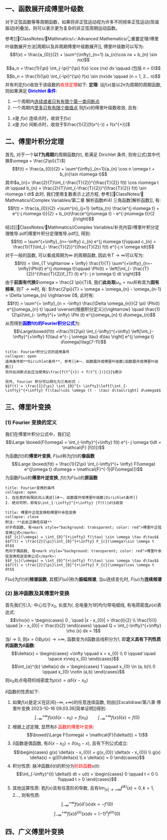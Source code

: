 ## 一、函数展开成傅里叶级数
对于正弦函数等等周期函数，如果将非正弦运动视为许多不同频率正弦运动(简谐振动)的叠加，则可以表示更为复杂的非正弦周期运动函数。

参考[[📘ClassNotes/📐Mathmatics/📈Advanced Mathematics/👆重要定理/傅里叶级数展开方法|周期以及非周期傅里叶级数展开]], 傅里叶级数可以写为: 
$$f(x) = \frac{a_{0}}{2} + \sum^{\infty}_{n=1} (a_{n}\cos nx  + b_{n} \sin nx)$$
$$a_n = \frac{1}{\pi} \int_{-\pi}^{\pi} f(x) \cos (nx) dx \qquad (包括 n = 0)$$
$$b_n = \frac{1}{\pi} \int_{-\pi}^{\pi} f(x) \sin (nx)dx \qquad (n = 1, 2... n)$$
并有判定$f(x)$收敛于该级数的<mark style="background: transparent; color: red">收敛定理</mark>如下:
**定理**: 设$f(x)$是以2$\pi$为周期的周期函数, 则如果满足 <b><mark style="background: transparent; color: blue">Dirichlet 条件</mark></b>:
1) 一个周期内<u>连续或者只有有限个第一类间断点</u>
2) 一个周期内<u>至多只有有限个极值点</u>
则$f(x)$的傅里叶级数收敛, 且有:
1. $x$是 $f(x)$ 连续点时，收敛于$f(x)$ 
2. $x$是 $f(x)$ 间断点时，收敛于$\frac{1}{2}[f(x^{-}) + f(x^{+})]$ 

## 二、傅里叶积分定理
首先, 对于一个**以$T$为周期**的周期函数$f(t)$, 若满足 Dirichlet 条件, 则有公式(其中代换$\omega = \frac{2\pi}{T}$)
$$f(t) = \frac{a_{0}}{2} + \sum^{\infty}_{n=1}(a_{n} \cos n \omega  t + b_{n}\sin n\omega t)$$
其中$a_{n}= \frac{2}{T}\int_{-\frac{T}{2}}^{\frac{T}{2}} f(t) \cos n\omega t dt \qquad b_{n} = \frac{2}{T}\int_{-\frac{T}{2}}^{\frac{T}{2}} f(t) \sin n\omega t dt$
此时, 我们使用复数表示上述方程, 参考[[📘ClassNotes/📐Mathmatics/ℹ️Complex Variables/第二章 解析函数#(4) 三角函数|解析函数]], 有: 
$$f(t) = \frac{a_{0}}{2} +\sum^{n}_{j=1} \left(a_{n} \frac{e^{j n\omega t} + e^{-j n\omega t}}{2} + b_{n}\frac{e^{jn\omega t} - e^{-jn\omega t}}{2 j}\right)$$
经过[[📘ClassNotes/📐Mathmatics/ℹ️Complex Variables/补充内容/傅里叶积分定理推导.pdf|傅里叶积分定理推导.pdf]], 得到:
$$f(t) = \sum^{+\infty}_{n=-\infty} c_{n} e^{j n\omega t}\qquad  c_{n} = \frac{1}{T}\int_{- \frac{T}{2}}^{\frac{T}{2}} f(t) e^{-j n \omega tdt}$$
对于一般的函数, 可以看成周期为$\infty$ 的周期函数, 因此令$T \rightarrow \infty$可以写为:
$$f(t) = \lim_{T \rightarrow + \infty} \frac{1}{T} \sum^{+\infty}_{n=-\infty}\Phi(t) e^{j n\omega t}\qquad  \Phi(t) =  \left[\int_{- \frac{T}{2}}^{\frac{T}{2}}f_{T} (t) e^{- j n \omega t} dt \right]$$
由于**前面有代换**$\omega  = \frac{2 \pi}{T}$, 我们**此处取**$\omega_n = n\omega$并称其为**固有频率**, 则$T\rightarrow \infty$时, 有: $\frac{2\pi}{T} = \omega = \omega_{n} - \omega_{n-1} = \Delta \omega_{n} \rightarrow 0$, 此时有: 
$$f(t) = \sum^{+ \infty}_{n = -\infty} \frac{\Delta \omega_{n}}{2 \pi} \Phi(t) e^{j\omega_{n} t} \quad \overset{根据积分定义}{\rightarrow} \quad  \frac{1}{2\pi}\int_{- \infty}^{+ \infty} \Phi (t) e^{j\omega_{n} t} d\omega_{n}$$
从而得到<b><mark style="background: transparent; color: blue">函数f(t)的Fourier积分公式</mark></b>为:
$$\Large\boxed{f(t) =\frac{1}{2\pi}  \int_{-\infty}^{+\infty} \left[\int_{-\infty}^{+\infty} f(\tau) e^{- j \omega \tau} d\tau \right] e^{j \omega t} d\omega}\tag{7-11}$$
`````ad-check
title: Fourier积分公式的适用条件
collapse: open
适用条件即**Dirichlet条件**, 参考[[#一、函数展开成傅里叶级数|函数展开成傅里叶级数]]
另外在间断点处应当使用$\frac{f(t^{+}) + f(t^{-})}{2}$表示

另外, Fourier 积分可以转化为三角形式 : 
$$f(t) = \frac{1}{\pi} \int_{0}^{+ \infty}\left[\int_{-\infty}^{+\infty} f(\tau)\cos \omega (t - \tau) d\tau\right] d\omega$$
`````

## 三、傅里叶变换
### (1) Fourier 变换的定义 
我们在傅里叶积分公式中，我们记
$$\Large \boxed{F(\omega) = \int_{-\infty}^{+\infty} f(t) e^{- j \omega t}dt = \mathcal{F} [f(t)]}$$
为函数$f (t)$的**傅里叶变换**, $F(\omega)$称为$f(t)$的**像函数**
$$\Large \boxed{f(t) = \frac{1}{2\pi} \int_{-\infty}^{+ \infty} F(\omega) e^{j\omega t} d\omega = \mathcal{F}^{-1}[F(\omega)]}$$
为函数$F(\omega)$的**傅里叶逆变换**, $f(t)$为$F(\omega)$的**原函数** 
`````ad-cite
title: Fourier变换的条件
collapse: open
1. 在任意的有限区间上满足[[#一、函数展开成傅里叶级数|Dirichlet条件]]
2. 绝对可积，即有$\int_{-\infty}^{+\infty} |f(t)|dt$收敛
`````

`````ad-summary
title: 傅里叶正弦变换和傅里叶余弦变换
collapse: close
附注: **此处正确性存疑**
对于奇函数, 有<mark style="background: transparent; color: red">傅里叶正弦变换公式</mark>:
$$F_{c}(\omega) = \int_{0}^{+\infty} f(\tau) \sin \omega \tau d\tau$$
$$f(t) = \frac{2}{\pi}\int_{0}^{+\infty} F_{c}(\omega)\sin \omega t dt$$
而对于偶函数, 有<mark style="background: transparent; color: red">傅里叶余弦变换和逆变换公式</mark>:
$$F_{c}(\omega) = \int_{0}^{+\infty} f(\tau) \cos \omega \tau d\tau$$
$$f(t) = \frac{2}{\pi}\int_{0}^{+\infty} F_{c}(\omega)\cos \omega t dt$$
`````

$F(\omega)$为$f(t)$的**频谱函数**, 其模$|F(\omega)|$称为**振幅频谱**, 当$\omega$连续变化时, $F(\omega)$为**连续频谱**

### (2) 脉冲函数及其傅里叶变换
首先我们引入: 中心位于$x_{0}$, 长度为$l$, 总电量为1的均匀带电细线, 有电荷密度$\rho(x)$表达式:
$$\rho(x) = \begin{cases}
0 , \quad  |x - x_{0}| > \frac{l}{2}  \\
\frac{1}{l} \quad  |x - x_{0}| < \frac{l}{2} 
\end{cases} \qquad Q = \int_{-\infty}^{+\infty} \rho (x) dx = 1$$
当$l \rightarrow 0$, 则$x = 0$处$\rho(x)\rightarrow +\infty$, 函数变为$\delta$函数且线积分为1, 即**定义具有下列性质的函数为$\delta$函数**:
$$\delta(x) = \begin{cases}
+\infty  \qquad  x = x_{0}  \\
0 \qquad \quad  \space x\neq  x_{0}
\end{cases}$$
$$\int_{a}^{b} \delta(x) dx = \begin{cases}
1  \qquad  x_{0} \in (a, b)\\
0  \qquad x_{0} \notin (a,b)
\end{cases}$$
则$x_{0}$处点电荷的线密度为$\rho(x) = q\delta(x - x_{0})$

$\delta$函数的性质如下:
1. 如果$f(x)$是定义在区间$(-\infty, + \infty)$的任意连续函数, 则由[[Excalidraw/第八章 傅里叶变换 2023-10-16 09.03.36|简单证明]]得到:
$$\int_{-\infty}^{+ \infty} f(x) \delta(x - x_{0}) = f(x_{0})\qquad \int_{-\infty}^{+\infty} f(x)\delta(x) = f(0)$$
2. 根据上述定理, 显然有$\delta$ <mark style="background: transparent; color: red">函数的傅里叶变换</mark>: 
$$\boxed{\Large  F(\omega) = \mathcal{F}(\delta(t)) = 1}$$
3. $\delta$函数是偶函数, 有$\delta (x - x_{0}) = \delta(x_{0} -  x)$, 且有下列公式成立:
$$\begin{cases}
g(x) \delta(x - x_{0}) = g(x_{0}) \delta(x - x_{0}) \\
g(x) \delta(x) = g(0)\delta(x)  \\
x \delta(x) = 0 
\end{cases}$$
4. 积分性质: 脉冲函数$\delta(t)$的积分为<mark style="background: transparent; color: red">阶跃函数</mark>$u(t)$:
$$\int_{-\infty}^{t} \delta(t) dt = u(t) = \begin{cases}
0 \qquad t < 0 \\
1\qquad t > 0
\end{cases}$$
5. 其他运算性质:
若$f(x)$具有任意阶的导数, 且有$\lim_{|x|\rightarrow +\infty} f^{(k)}(x) = 0, k =1,2\dots$, 则有性质:
$$\int_{-\infty}^{+\infty} f(x) \delta'(x) dx = - f'(0)$$
$$\int_{-\infty}^{+\infty} f(x) \delta^{(n)}(x)dx = (-1)^{n} f^{(n)}(0)$$
## 四、广义傅里叶变换
